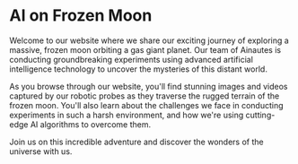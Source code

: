 <!--
Write me markdown content of website with wallpaper:

"A team of Ainautes conducting experiments on a massive, frozen moon orbiting a gas giant planet."

The header of the page should not be copy of the text but rather a real content of the website which is using this wallpaper.
-->

<!--font:Montserrat-->

# AI on Frozen Moon

Welcome to our website where we share our exciting journey of exploring a massive, frozen moon orbiting a gas giant planet. Our team of Ainautes is conducting groundbreaking experiments using advanced artificial intelligence technology to uncover the mysteries of this distant world.

As you browse through our website, you'll find stunning images and videos captured by our robotic probes as they traverse the rugged terrain of the frozen moon. You'll also learn about the challenges we face in conducting experiments in such a harsh environment, and how we're using cutting-edge AI algorithms to overcome them.

Join us on this incredible adventure and discover the wonders of the universe with us.

